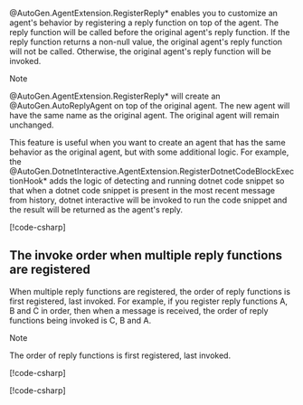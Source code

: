 @AutoGen.AgentExtension.RegisterReply* enables you to customize an agent's behavior by registering a reply function on top of the agent. The reply function will be called before the original agent's reply function. If the reply function returns a non-null value, the original agent's reply function will not be called. Otherwise, the original agent's reply function will be invoked.

> [!NOTE]
> @AutoGen.AgentExtension.RegisterReply* will create an @AutoGen.AutoReplyAgent on top of the original agent. The new agent will have the same name as the original agent. The original agent will remain unchanged.

This feature is useful when you want to create an agent that has the same behavior as the original agent, but with some additional logic. For example, the @AutoGen.DotnetInteractive.AgentExtension.RegisterDotnetCodeBlockExectionHook* adds the logic of detecting and running dotnet code snippet so that when a dotnet code snippet is present in the most recent message from history, dotnet interactive will be invoked to run the code snippet and the result will be returned as the agent's reply.

[!code-csharp[](../../sample/AutoGen.BasicSamples/CodeSnippet/RunCodeSnippetCodeSnippet.cs?name=code_snippet_1_2)]

## The invoke order when multiple reply functions are registered

When multiple reply functions are registered, the order of reply functions is first registered, last invoked. For example, if you register reply functions A, B and C in order, then when a message is received, the order of reply functions being invoked is C, B and A.

> [!NOTE]
> The order of reply functions is first registered, last invoked.

[!code-csharp[](../../sample/AutoGen.BasicSamples/CodeSnippet/RegisterReplyCodeSnippet.cs?name=code_snippet_1)]

[!code-csharp[](../../sample/AutoGen.BasicSamples/CodeSnippet/RunCodeSnippetCodeSnippet.cs?name=code_snippet_1_2)]
